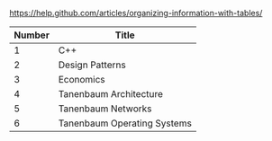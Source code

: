 https://help.github.com/articles/organizing-information-with-tables/

| Number | Title |
| --- | --- |
| 1 | C++ |
| 2 | Design Patterns |
| 3 | Economics |
| 4 | Tanenbaum Architecture |
| 5 | Tanenbaum Networks |
| 6 | Tanenbaum Operating Systems |
